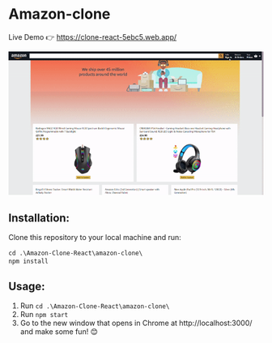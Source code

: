 # Amazon-clone

Live Demo 👉 https://clone-react-5ebc5.web.app/

![Here is the Image](amazonGIF.gif)

## Installation:
Clone this repository to your local machine and run:
```
cd .\Amazon-Clone-React\amazon-clone\
npm install
```

## Usage:
1. Run `cd .\Amazon-Clone-React\amazon-clone\`
2. Run `npm start`
3. Go to the new window that opens in Chrome at http://localhost:3000/ and make some fun! 😊
